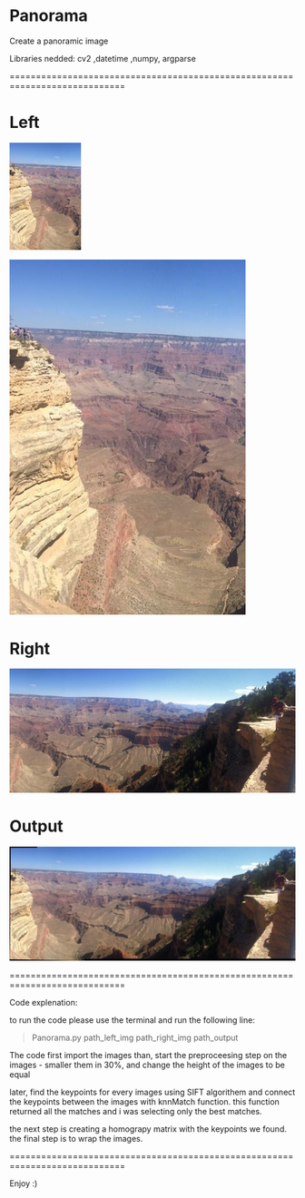 # Panorama
Create a panoramic image

Libraries nedded:
cv2 ,datetime ,numpy, argparse

============================================================================
# Left
<img src="https://github.com/tairhadad/Panorama/blob/master/2/left.jpg?raw=true" width="25%" height="25%">


![Left](https://github.com/tairhadad/Panorama/blob/master/2/left.jpg?raw=true "Left" )


# Right
![Right](https://github.com/tairhadad/Panorama/blob/master/2/right.jpg?raw=true "Right")


# Output
![Output](https://github.com/tairhadad/Panorama/blob/master/2/output.jpg?raw=true "Output")



============================================================================

Code explenation:

to run the code please use the terminal and run the following line:
> Panorama.py path_left_img path_right_img path_output

The code first import the images than, start the preproceesing step on the images - smaller them in 30%, and change the height of the images to be equal

later, find the keypoints for every images using SIFT algorithem 
and connect the keypoints between the images with knnMatch function. 
this function returned all the matches  and i was selecting only the best matches. 
 
the next step is creating a homograpy matrix with the keypoints we found. 
the final step is to wrap the images.

============================================================================

Enjoy :)
